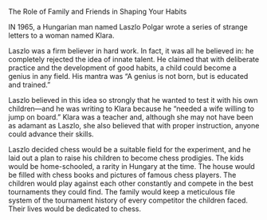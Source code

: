 The Role of Family and Friends in Shaping Your Habits

IN 1965, a Hungarian man named Laszlo Polgar wrote a series of
strange letters to a woman named Klara.

Laszlo was a firm believer in hard work. In fact, it was all he
believed in: he completely rejected the idea of innate talent. He
claimed that with deliberate practice and the development of good
habits, a child could become a genius in any field. His mantra was “A
genius is not born, but is educated and trained.”

Laszlo believed in this idea so strongly that he wanted to test it with
his own children—and he was writing to Klara because he “needed a
wife willing to jump on board.” Klara was a teacher and, although she
may not have been as adamant as Laszlo, she also believed that with
proper instruction, anyone could advance their skills.

Laszlo decided chess would be a suitable field for the experiment,
and he laid out a plan to raise his children to become chess prodigies.
The kids would be home-schooled, a rarity in Hungary at the time. The
house would be filled with chess books and pictures of famous chess
players. The children would play against each other constantly and
compete in the best tournaments they could find. The family would
keep a meticulous file system of the tournament history of every
competitor the children faced. Their lives would be dedicated to chess.